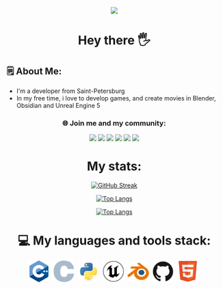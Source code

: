 <div id="header" align="center">

  <img src="https://media1.giphy.com/media/v1.Y2lkPTc5MGI3NjExb3ltbXRmYnBxMWl2ZHhsMjhsY21uNHd1dXhqbXAwdXY3Yjl6MGZwOSZlcD12MV9pbnRlcm5hbF9naWZfYnlfaWQmY3Q9cw/QssGEmpkyEOhBCb7e1/giphy.gif" width="100"/>

</div>

<h1 align="center"> Hey there 🖐️</h1>

<h2> 🗒️ About Me: </h2>

- I'm a developer from Saint-Petersburg
- In my free time, i love to develop games, and create movies in Blender, Obsidian and Unreal Engine 5

<h3 align="center"> 🌐 Join me and my community: </h2>

<div align="center">

  <a href=https://t.me/MrRyzen><img src="https://img.shields.io/badge/telegram-808080?style=for-the-badge&logo=telegram&logoColor=white"/></a>
  <a href=https://steamcommunity.com/id/-Mr-EvgOr-><img src="https://img.shields.io/badge/steam-666666?style=for-the-badge&logo=steam&logoColor=white"/></a>
  <a href=https://vk.com/mr_ryzen><img src="https://img.shields.io/badge/vk-f2d8bd?style=for-the-badge&logo=vk&logoColor=white"/></a>
  <a href=https://www.youtube.com/@Shedros-Studio><img src="https://img.shields.io/badge/ Youtube-f2e8c9?style=for-the-badge&logo=youtube&logoColor=white"/></a>
  <a href=https://t.me/ShedrosStudio><img src="https://img.shields.io/badge/telegram-f2e8c9?style=for-the-badge&logo=telegram&logoColor=white"/></a>
  <a href=https://discord.com/invite/gw3AmHUBGb><img src="https://img.shields.io/badge/discord-e8d6a0?style=for-the-badge&logo=discord&logoColor=white"/></a>

</div>

<h1 align="center"> My stats:</h2>

<div align="center">

[![GitHub Streak](https://streak-stats.demolab.com/?user=Mr-Ryzen-dev&theme=tokyonight&hide_border=true)](https://git.io/streak-stats)

[![Top Langs](https://github-readme-stats.vercel.app/api/top-langs/?username=Mr-Ryzen-dev&theme=tokyonight&hide_border=true)](https://github.com/anuraghazra/github-readme-stats)

[![Top Langs](https://github-readme-stats.vercel.app/api/top-langs/?username=Mr-Ryzen-dev&layout=donut)](https://github.com/anuraghazra/github-readme-stats)

</div>

<h1  align="center">💻 My languages and tools stack: </h1>

<div align="center">

  <img src="https://github.com/devicons/devicon/blob/master/icons/cplusplus/cplusplus-original.svg" title="C++" alt="CPP" width="50" height="50"/>&nbsp;
  <img src="https://github.com/devicons/devicon/blob/master/icons/c/c-original.svg" title="C" alt="C" width="50" height="50"/>&nbsp;
  <img src="https://github.com/devicons/devicon/blob/master/icons/python/python-original.svg" title="Python" alt="Python" width="50" height="50"/>&nbsp;
  <img src="https://github.com/devicons/devicon/blob/master/icons/unrealengine/unrealengine-original.svg" title="Unreal Engine" alt="UnrealEngine" width="50" height="50"/>&nbsp;
  <img src="https://github.com/devicons/devicon/blob/master/icons/blender/blender-original.svg" title="Blender" alt="Blender3D" width="50" height="50"/>&nbsp;
  <img src="https://github.com/devicons/devicon/blob/master/icons/github/github-original.svg" title="GitHub" alt="GitHub" width="50" height="50"/>&nbsp;
  <img src="https://github.com/devicons/devicon/blob/master/icons/html5/html5-original.svg" title="HTML" alt="HTML" width="50" height="50"/>&nbsp;

</div>